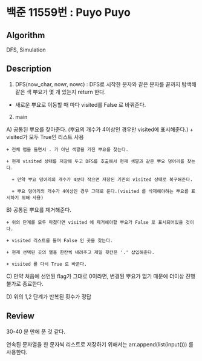 # 백준 11559번 : Puyo Puyo

## Algorithm

DFS, Simulation

## Description

1. DFS(now_char, nowr, nowc) : DFS로 시작한 문자와 같은 문자를 끝까지 탐색해 같은 색 뿌요가 몇 개 있는지 return 한다.

+ 새로운 뿌요로 이동할 때 마다 visited를 False 로 바꿔준다.

2. main

  A) 공통된 뿌요를 찾아준다. (뿌요의 개수가 4이상인 경우만 visited에 표시해준다.)
    + visited가 모두 True인 리스트 사용
    
    + 전체 맵을 돌면서 . 가 아닌 색깔을 가진 뿌요를 찾는다.
    
    + 현재 visited 상태를 저장해 두고 DFS를 호출해서 현재 색깔과 같은 뿌요 덩어리를 찾는다.
    
      + 만약 뿌요 덩어리의 개수가 4보다 작으면 저장된 기존의 visited 상태로 복구해준다.
      
      + 뿌요 덩어리의 개수가 4이상인 경우 그대로 둔다.(visited 를 삭제해야하는 뿌요를 표시하기 위해 사용)
  
  B) 공통된 뿌요를 제거해준다.
  
    + 위의 단계를 모두 마쳤다면 visited 에 제거해야할 뿌요가 False 로 표시되어있을 것이다.
    
    + visited 리스트를 돌며 False 인 곳을 찾는다.
    
    + 현재 선택된 곳의 열을 한칸씩 내려주고 제일 윗칸은 '.' 삽입해준다.
    
    + visited 를 다시 True 로 바꾼다.
  
  C) 만약 처음에 선언된 flag가 그대로 0이라면, 변경된 뿌요가 없기 때문에 더이상 진행불가로 종료한다.
  
  D) 위의 1,2 단계가 반복된 횟수가 정답
  

## Review

30-40 분 만에 푼 것 같다.

연속된 문자열을 한 문자씩 리스트로 저장하기 위해서는 arr.append(list(input())) 를 사용한다.
